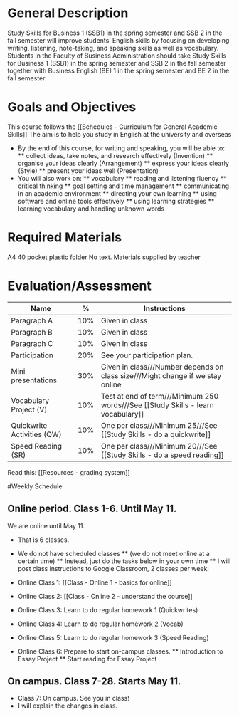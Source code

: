 # General Description
Study Skills for Business 1 (SSB1) in the spring semester and SSB 2 in the fall semester will improve students’
English skills by focusing on developing writing, listening, note-taking, and speaking skills as well as vocabulary.
Students in the Faculty of Business Administration should take Study Skills for Business 1 (SSB1) in the spring
semester and SSB 2 in the fall semester together with Business English (BE) 1 in the spring semester and BE 2 in
the fall semester.

# Goals and Objectives
This course follows the [[Schedules - Curriculum for General Academic Skills]]
The aim is to help you study in English at the university and overseas

* By the end of this course, for writing and speaking, you will be able to:
** collect ideas, take notes, and research effectively (Invention)
** organise your ideas clearly (Arrangement)
** express your ideas clearly (Style)
** present your ideas well (Presentation)
* You will also work on:
** vocabulary
** reading and listening fluency
** critical thinking
** goal setting and time management
** communicating in an academic environment
** directing your own learning
** using software and online tools effectively
** using learning strategies
** learning vocabulary and handling unknown words

# Required Materials
A4 40 pocket plastic folder
No text. Materials supplied by teacher

# Evaluation/Assessment
Name                        |%      |Instructions
----------------------------|-------|-------------
Paragraph A                 |10%    |Given in class
Paragraph B                 |10%    |Given in class    
Paragraph C                 |10%    |Given in class
Participation               |20%    |See your participation plan.   
Mini presentations          |30%    |Given in class///Number depends on class size///Might change if we stay online
Vocabulary Project (V)      |10%    |Test at end of term///Minimum 250 words///See [[Study Skills - learn vocabulary]]
Quickwrite Activities (QW)  |10%    |One per class///Minimum 25///See [[Study Skills - do a quickwrite]]    
Speed Reading (SR)          |10%    |One per class///Minimum 20///See [[Study Skills - do a speed reading]]    

Read this: [[Resources - grading system]]


#Weekly Schedule
## Online period. Class 1-6. Until May 11. 
We are online until May 11. 
* That is 6 classes. 
* We do not have scheduled classes 
** (we do not meet online at a certain time)
** Instead, just do the tasks below in your own time
** I will post class instructions to Google Classroom, 2 classes per week:   


* Online Class 1: [[Class - Online 1 - basics for online]]
* Online Class 2: [[Class - Online 2 - understand the course]]
* Online Class 3: Learn to do regular homework 1 (Quickwrites)
* Online Class 4: Learn to do regular homework 2 (Vocab)
* Online Class 5: Learn to do regular homework 3 (Speed Reading)    
* Online Class 6: Prepare to start on-campus classes.
** Introduction to Essay Project 
** Start reading for Essay Project

## On campus. Class 7-28. Starts May 11.
* Class 7: On campus. See you in class!
* I will explain the changes in class. 


